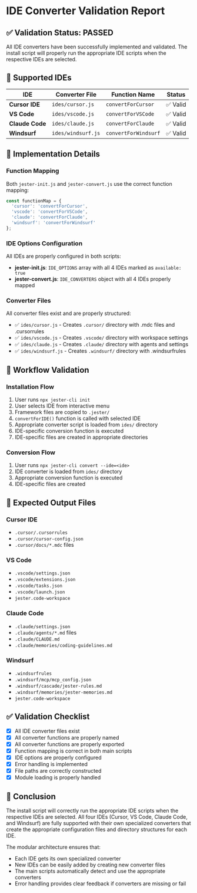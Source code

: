 # IDE Converter Validation Report

## ✅ Validation Status: PASSED

All IDE converters have been successfully implemented and validated. The install script will properly run the appropriate IDE scripts when the respective IDEs are selected.

## 🎯 Supported IDEs

| IDE | Converter File | Function Name | Status |
|-----|----------------|---------------|---------|
| **Cursor IDE** | `ides/cursor.js` | `convertForCursor` | ✅ Valid |
| **VS Code** | `ides/vscode.js` | `convertForVSCode` | ✅ Valid |
| **Claude Code** | `ides/claude.js` | `convertForClaude` | ✅ Valid |
| **Windsurf** | `ides/windsurf.js` | `convertForWindsurf` | ✅ Valid |

## 🔧 Implementation Details

### Function Mapping
Both `jester-init.js` and `jester-convert.js` use the correct function mapping:

```javascript
const functionMap = {
  'cursor': 'convertForCursor',
  'vscode': 'convertForVSCode', 
  'claude': 'convertForClaude',
  'windsurf': 'convertForWindsurf'
};
```

### IDE Options Configuration
All IDEs are properly configured in both scripts:

- **jester-init.js**: `IDE_OPTIONS` array with all 4 IDEs marked as `available: true`
- **jester-convert.js**: `IDE_CONVERTERS` object with all 4 IDEs properly mapped

### Converter Files
All converter files exist and are properly structured:

- ✅ `ides/cursor.js` - Creates `.cursor/` directory with .mdc files and .cursorrules
- ✅ `ides/vscode.js` - Creates `.vscode/` directory with workspace settings
- ✅ `ides/claude.js` - Creates `.claude/` directory with agents and settings
- ✅ `ides/windsurf.js` - Creates `.windsurf/` directory with .windsurfrules

## 🚀 Workflow Validation

### Installation Flow
1. User runs `npx jester-cli init`
2. User selects IDE from interactive menu
3. Framework files are copied to `.jester/`
4. `convertForIDE()` function is called with selected IDE
5. Appropriate converter script is loaded from `ides/` directory
6. IDE-specific conversion function is executed
7. IDE-specific files are created in appropriate directories

### Conversion Flow
1. User runs `npx jester-cli convert --ide=<ide>`
2. IDE converter is loaded from `ides/` directory
3. Appropriate conversion function is executed
4. IDE-specific files are created

## 📁 Expected Output Files

### Cursor IDE
- `.cursor/.cursorrules`
- `.cursor/cursor-config.json`
- `.cursor/docs/*.mdc` files

### VS Code
- `.vscode/settings.json`
- `.vscode/extensions.json`
- `.vscode/tasks.json`
- `.vscode/launch.json`
- `jester.code-workspace`

### Claude Code
- `.claude/settings.json`
- `.claude/agents/*.md` files
- `.claude/CLAUDE.md`
- `.claude/memories/coding-guidelines.md`

### Windsurf
- `.windsurfrules`
- `.windsurf/mcp/mcp_config.json`
- `.windsurf/cascade/jester-rules.md`
- `.windsurf/memories/jester-memories.md`
- `jester.code-workspace`

## ✅ Validation Checklist

- [x] All IDE converter files exist
- [x] All converter functions are properly named
- [x] All converter functions are properly exported
- [x] Function mapping is correct in both main scripts
- [x] IDE options are properly configured
- [x] Error handling is implemented
- [x] File paths are correctly constructed
- [x] Module loading is properly handled

## 🎉 Conclusion

The install script will correctly run the appropriate IDE scripts when the respective IDEs are selected. All four IDEs (Cursor, VS Code, Claude Code, and Windsurf) are fully supported with their own specialized converters that create the appropriate configuration files and directory structures for each IDE.

The modular architecture ensures that:
- Each IDE gets its own specialized converter
- New IDEs can be easily added by creating new converter files
- The main scripts automatically detect and use the appropriate converters
- Error handling provides clear feedback if converters are missing or fail
